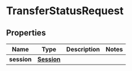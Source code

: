 
# TransferStatusRequest

## Properties
Name | Type | Description | Notes
------------ | ------------- | ------------- | -------------
**session** | [**Session**](Session.md) |  | 



